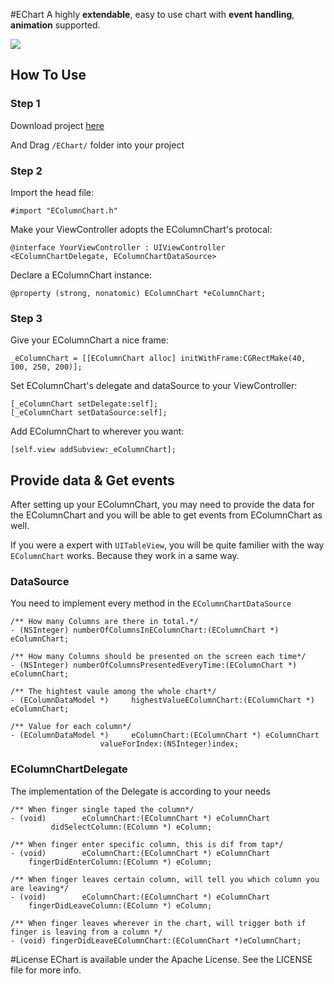 #EChart
A highly **extendable**, easy to use chart with **event handling**, **animation** supported. 


[![](https://dl.dropboxusercontent.com/s/gn7tue9vm2u4pc7/EChart.gif)](https://dl.dropboxusercontent.com/s/gn7tue9vm2u4pc7/EChart.gif)

## How To Use
### Step 1
Download project [here](https://github.com/zhuhuihuihui/EChart)

And Drag `/EChart/` folder into your project

### Step 2
Import the head file:

	#import "EColumnChart.h"
	
Make your ViewController adopts the EColumnChart's protocal:

	@interface YourViewController : UIViewController <EColumnChartDelegate, EColumnChartDataSource>
	
Declare a EColumnChart instance:
	
	@property (strong, nonatomic) EColumnChart *eColumnChart;

### Step 3
Give your EColumnChart a nice frame:

	_eColumnChart = [[EColumnChart alloc] initWithFrame:CGRectMake(40, 100, 250, 200)];
	
Set EColumnChart's delegate and dataSource to your ViewController:

	[_eColumnChart setDelegate:self];
    [_eColumnChart setDataSource:self];
    
Add EColumnChart to wherever you want:

    [self.view addSubview:_eColumnChart];
    
## Provide data & Get events
After setting up your EColumnChart, you may need to provide the data for the EColumnChart and you will be able to get events from EColumnChart as well.

If you were a expert with `UITableView`, you will be quite familier with the way `EColumnChart` works. Because they work in a same way.

### DataSource  
You need to implement every method in the `EColumnChartDataSource`

	/** How many Columns are there in total.*/
	- (NSInteger) numberOfColumnsInEColumnChart:(EColumnChart *) eColumnChart;

	/** How many Columns should be presented on the screen each time*/
	- (NSInteger) numberOfColumnsPresentedEveryTime:(EColumnChart *) eColumnChart;

	/** The hightest vaule among the whole chart*/
	- (EColumnDataModel *)     highestValueEColumnChart:(EColumnChart *) eColumnChart;

	/** Value for each column*/
	- (EColumnDataModel *)     eColumnChart:(EColumnChart *) eColumnChart
                        valueForIndex:(NSInteger)index;
                        
### EColumnChartDelegate 
The implementation of the Delegate is according to your needs

	/** When finger single taped the column*/
	- (void)        eColumnChart:(EColumnChart *) eColumnChart
             didSelectColumn:(EColumn *) eColumn;

	/** When finger enter specific column, this is dif from tap*/
	- (void)        eColumnChart:(EColumnChart *) eColumnChart
        fingerDidEnterColumn:(EColumn *) eColumn;

	/** When finger leaves certain column, will tell you which column you are leaving*/
	- (void)        eColumnChart:(EColumnChart *) eColumnChart
        fingerDidLeaveColumn:(EColumn *) eColumn;

	/** When finger leaves wherever in the chart, will trigger both if finger is leaving from a column */
	- (void) fingerDidLeaveEColumnChart:(EColumnChart *)eColumnChart;
	
	
#License
EChart is available under the Apache License. See the LICENSE file for more info.
